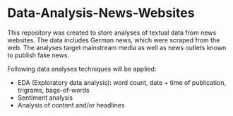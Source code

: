 # Data-Analysis-News-Websites


This repository was created to store analyses of textual data from news websites. 
The data includes German news, which were scraped from the web.
The analyses target mainstream media as well as news outlets known to publish fake news.

Following data analyses techniques will be applied:

- EDA (Exploratory data analysis): word count, date + time of publication, trigrams, bags-of-words 
- Sentiment analysis
- Analysis of content and/or headlines
